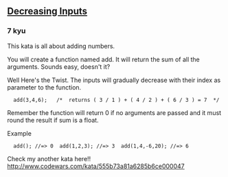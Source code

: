 <h2><a href=https://www.codewars.com/kata/555de49a04b7d1c13c00000e/train/javascript target="_blank">Decreasing  Inputs</a></h2><h3>7 kyu</h3><p>This kata is all about adding numbers.</p><p>You will create a function named add. It will return the sum of all the arguments. Sounds easy, doesn't it?</p><p>Well Here's the Twist. The inputs will gradually decrease with their index as parameter to the function.</p><pre><code class="language-javascript">  <span class="cm-variable">add</span>(<span class="cm-number">3</span>,<span class="cm-number">4</span>,<span class="cm-number">6</span>);   <span class="cm-comment">/*</span><span class="cm-comment">  returns ( 3 / 1 ) + ( 4 / 2 ) + ( 6 / 3 ) = 7</span><span class="cm-comment">  */</span></code></pre><pre style="display: none;"><code class="language-ruby">  <span class="cm-variable">add</span>(<span class="cm-number">3</span>,<span class="cm-number">4</span>,<span class="cm-number">6</span>) <span class="cm-comment">#returns (3/1)+(4/2)+(6/3)=7</span></code></pre><pre style="display: none;"><code class="language-python">  <span class="cm-variable">add</span>(<span class="cm-number">3</span>,<span class="cm-number">4</span>,<span class="cm-number">6</span>) <span class="cm-comment">#returns (3/1)+(4/2)+(6/3)=7</span></code></pre><p>Remember the function will return 0 if no arguments are passed and it must round the result if sum is a float.</p><p>Example</p><pre><code class="language-javascript">  <span class="cm-variable">add</span>(); <span class="cm-comment">//=&gt; 0</span>  <span class="cm-variable">add</span>(<span class="cm-number">1</span>,<span class="cm-number">2</span>,<span class="cm-number">3</span>); <span class="cm-comment">//=&gt; 3</span>  <span class="cm-variable">add</span>(<span class="cm-number">1</span>,<span class="cm-number">4</span>,<span class="cm-operator">-</span><span class="cm-number">6</span>,<span class="cm-number">20</span>); <span class="cm-comment">//=&gt; 6</span></code></pre><pre style="display: none;"><code class="language-ruby">  <span class="cm-variable">add</span>() <span class="cm-comment">#=&gt; 0</span>  <span class="cm-variable">add</span>(<span class="cm-number">1</span>,<span class="cm-number">2</span>,<span class="cm-number">3</span>) <span class="cm-comment">#=&gt; 3</span>  <span class="cm-variable">add</span>(<span class="cm-number">1</span>,<span class="cm-number">4</span>,<span class="cm-operator">-</span><span class="cm-number">6</span>,<span class="cm-number">20</span>) <span class="cm-comment">#=&gt; 6</span></code></pre><pre style="display: none;"><code class="language-python">  <span class="cm-variable">add</span>() <span class="cm-comment">#=&gt; 0</span>  <span class="cm-variable">add</span>(<span class="cm-number">1</span>,<span class="cm-number">2</span>,<span class="cm-number">3</span>) <span class="cm-comment">#=&gt; 3</span>  <span class="cm-variable">add</span>(<span class="cm-number">1</span>,<span class="cm-number">4</span>,<span class="cm-operator">-</span><span class="cm-number">6</span>,<span class="cm-number">20</span>) <span class="cm-comment">#=&gt; 6</span></code></pre><p>Check my another kata here!! <a href="http://www.codewars.com/kata/555b73a81a6285b6ce000047" data-turbolinks="false" target="_blank">http://www.codewars.com/kata/555b73a81a6285b6ce000047</a></p>